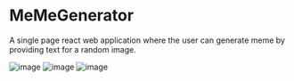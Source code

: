 # MeMeGenerator

A single page react web application where the user can generate meme by providing text for a random image.

![image](https://user-images.githubusercontent.com/60578091/128007007-3dd35ecb-8fb6-4932-a82f-8d77762c4c85.png)
![image](https://user-images.githubusercontent.com/60578091/128008621-85ca9947-cdf2-45b8-84a3-8ede19f22791.png)
![image](https://user-images.githubusercontent.com/60578091/128008798-40372513-e932-46d1-a26d-76fcdcb3fe02.png)


